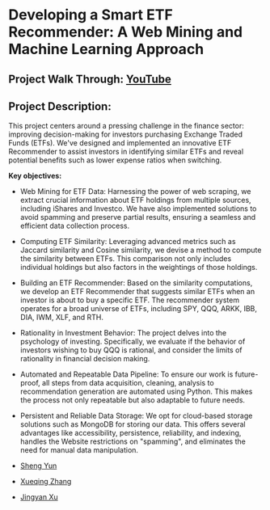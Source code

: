 # Developing a Smart ETF Recommender: A Web Mining and Machine Learning Approach

## Project Walk Through: [YouTube](https://youtu.be/emTV9VipE90)

## Project Description:

This project centers around a pressing challenge in the finance sector: improving decision-making for investors purchasing Exchange Traded Funds (ETFs). We've designed and implemented an innovative ETF Recommender to assist investors in identifying similar ETFs and reveal potential benefits such as lower expense ratios when switching.

**Key objectives:**

- Web Mining for ETF Data: Harnessing the power of web scraping, we extract crucial information about ETF holdings from multiple sources, including iShares and Investco. We have also implemented solutions to avoid spamming and preserve partial results, ensuring a seamless and efficient data collection process.

- Computing ETF Similarity: Leveraging advanced metrics such as Jaccard similarity and Cosine similarity, we devise a method to compute the similarity between ETFs. This comparison not only includes individual holdings but also factors in the weightings of those holdings.

- Building an ETF Recommender: Based on the similarity computations, we develop an ETF Recommender that suggests similar ETFs when an investor is about to buy a specific ETF. The recommender system operates for a broad universe of ETFs, including SPY, QQQ, ARKK, IBB, DIA, IWM, XLF, and RTH.

- Rationality in Investment Behavior: The project delves into the psychology of investing. Specifically, we evaluate if the behavior of investors wishing to buy QQQ is rational, and consider the limits of rationality in financial decision making.

- Automated and Repeatable Data Pipeline: To ensure our work is future-proof, all steps from data acquisition, cleaning, analysis to recommendation generation are automated using Python. This makes the process not only repeatable but also adaptable to future needs.

- Persistent and Reliable Data Storage: We opt for cloud-based storage solutions such as MongoDB for storing our data. This offers several advantages like accessibility, persistence, reliability, and indexing, handles the Website restrictions on "spamming", and eliminates the need for manual data manipulation.

- [Sheng Yun](https://github.com/nickShengY)
- [Xueqing Zhang](https://github.com/CathyXueqingZhang)
- [Jingyan Xu](https://github.com/horatioxu1122)
